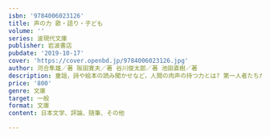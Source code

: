 ```yaml
---
isbn: '9784006023126'
title: 声の力 歌・語り・子ども
volume: ''
series: 波現代文庫
publisher: 岩波書店
pubdate: '2019-10-17'
cover: 'https://cover.openbd.jp/9784006023126.jpg'
author: 河合隼雄／著 阪田寛夫／著 谷川俊太郎／著 池田直樹／著
description: 童謡，詩や絵本の読み聞かせなど，人間の肉声の持つ力とは? 第一人者たちが「声」の魅力と可能性を語る．
price: '800'
genre: 文庫
target: 一般
format: 文庫
content: 日本文学、評論、随筆、その他

---
```

